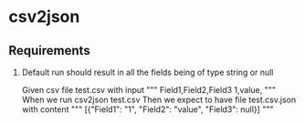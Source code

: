 # csv2json
## Requirements

1. Default run should result in all the fields being of type string or null

    Given csv file test.csv with input
    """
        Field1,Field2,Field3
        1,value,
    """
    When we run csv2json test.csv
    Then we expect to have file test.csv.json with content
    """
       [{"Field1": "1", "Field2": "value", "Field3": null}]
    """
